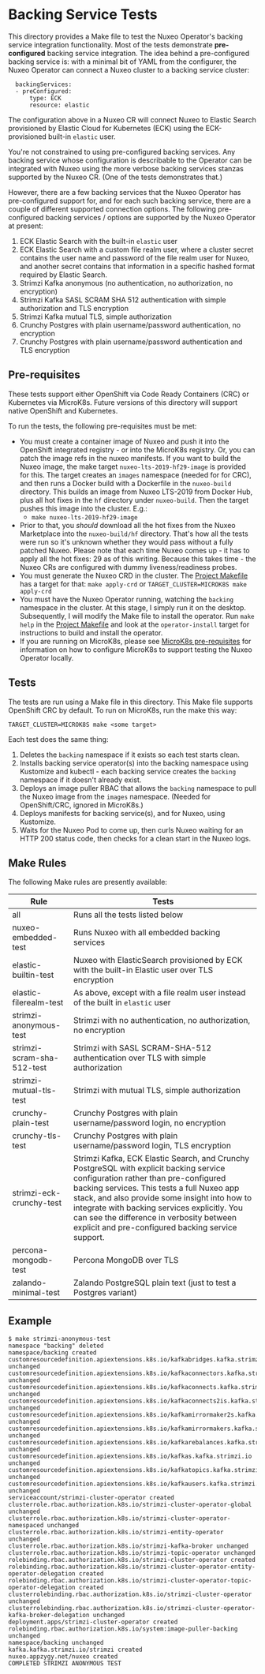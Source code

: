# Backing Service Tests

This directory provides a Make file to test the Nuxeo Operator's backing service integration functionality. Most of the tests demonstrate **pre-configured** backing service integration. The idea behind a pre-configured backing service is: with a minimal bit of YAML from the configurer, the Nuxeo Operator can connect a Nuxeo cluster to a backing service cluster:

```shell
  backingServices:
  - preConfigured:
      type: ECK
      resource: elastic
```

The configuration above in a Nuxeo CR will connect Nuxeo to Elastic Search provisioned by Elastic Cloud for Kubernetes (ECK) using the ECK-provisioned built-in `elastic` user.

You're not constrained to using pre-configured backing services. Any backing service whose configuration is describable to the Operator can be integrated with Nuxeo using the more verbose backing services stanzas supported by the Nuxeo CR. (One of the tests demonstrates that.)

However, there are a few backing services that the Nuxeo Operator has pre-configured support for, and for each such backing service, there are a couple of different supported connection options. The following pre-configured backing services / options are supported by the Nuxeo Operator at present:

1. ECK Elastic Search with the built-in `elastic` user
2. ECK Elastic Search with a custom file realm user, where a cluster secret contains the user name and password of the file realm user for Nuxeo, and another secret contains that information in a specific hashed format required by Elastic Search.
3. Strimzi Kafka anonymous (no authentication, no authorization, no encryption)
4. Strimzi Kafka SASL SCRAM SHA 512 authentication with simple authorization and TLS encryption
5. Strimzi Kafka mutual TLS, simple authorization
6. Crunchy Postgres with plain username/password authentication, no encryption
6. Crunchy Postgres with plain username/password authentication and TLS encryption

## Pre-requisites

These tests support either OpenShift via Code Ready Containers (CRC) or Kubernetes via MicroK8s. Future versions of this directory will support native OpenShift and Kubernetes.

To run the tests, the following pre-requisites must be met:

- You must create a container image of Nuxeo and push it into the OpenShift integrated registry - or into the MicroK8s registry. Or, you can patch the image refs in the nuxeo manifests. If you want to build the Nuxeo image, the make target `nuxeo-lts-2019-hf29-image` is provided for this. The target creates an `images` namespace (needed for for CRC), and then runs a Docker build with a Dockerfile in the `nuxeo-build` directory. This builds an image from Nuxeo LTS-2019 from Docker Hub, plus all hot fixes in the `hf` directory under `nuxeo-build`. Then the target pushes this image into the cluster. E.g.:
  - `make nuxeo-lts-2019-hf29-image`
- Prior to that, you *should* download all the hot fixes from the Nuxeo Marketplace into the `nuxeo-build/hf` directory. That's how all the tests were run so it's unknown whether they would pass without a fully patched Nuxeo. Please note that each time Nuxeo comes up - it has to apply all the hot fixes: 29 as of this writing. Because this takes time - the Nuxeo CRs are configured with dummy liveness/readiness probes.
- You must generate the Nuxeo CRD in the cluster. The [Project Makefile](/Makefile) has a target for that: `make apply-crd` or `TARGET_CLUSTER=MICROK8S make apply-crd`
- You must have the Nuxeo Operator running, watching the `backing` namespace in the cluster. At this stage, I simply run it on the desktop. Subsequently, I will modify the Make file to install the operator. Run `make help` in the [Project Makefile](/Makefile) and look at the `operator-install` target for instructions to build and install the operator.
- If you are running on MicroK8s, please see [MicroK8s pre-requisites](docs/microk8s.md) for information on how to configure MicroK8s to support testing the Nuxeo Operator locally.

## Tests

The tests are run using a Make file in this directory. This Make file supports OpenShift CRC by default. To run on MicroK8s, run the make this way:

```shell
TARGET_CLUSTER=MICROK8S make <some target>
```

Each test does the same thing:

1. Deletes the `backing` namespace if it exists so each test starts clean.
2. Installs backing service operator(s) into the backing namespace using Kustomize and kubectl - each backing service creates the `backing` namespace if it doesn't already exist.
3. Deploys an image puller RBAC that allows the `backing` namespace to pull the Nuxeo image from the `images` namespace. (Needed for OpenShift/CRC, ignored in MicroK8s.)
4. Deploys manifests for backing service(s), and for Nuxeo, using Kustomize.
5. Waits for the Nuxeo Pod to come up, then curls Nuxeo waiting for an HTTP 200 status code, then checks for a clean start in the Nuxeo logs.

## Make Rules

The following Make rules are presently available:

| Rule                       | Tests                                                        |
| -------------------------- | ------------------------------------------------------------ |
| all                        | Runs all the tests listed below                              |
| nuxeo-embedded-test        | Runs Nuxeo with all embedded backing services                |
| elastic-builtin-test       | Nuxeo with ElasticSearch provisioned by ECK with the built-in Elastic user over TLS encryption |
| elastic-filerealm-test     | As above, except with a file realm user instead of the built in `elastic` user |
| strimzi-anonymous-test     | Strimzi with no authentication, no authorization, no encryption |
| strimzi-scram-sha-512-test | Strimzi with SASL SCRAM-SHA-512 authentication over TLS with simple authorization |
| strimzi-mutual-tls-test    | Strimzi with mutual TLS, simple authorization                |
| crunchy-plain-test         | Crunchy Postgres with plain username/password login, no encryption |
| crunchy-tls-test           | Crunchy Postgres with plain username/password login, TLS encryption |
| strimzi-eck-crunchy-test   | Strimzi Kafka, ECK Elastic Search, and Crunchy PostgreSQL with explicit backing service configuration rather than pre-configured backing services. This tests a full Nuxeo app stack, and also provide some insight into how to integrate with backing services explicitly. You can see the difference in verbosity between explicit and pre-configured backing service support. |
| percona-mongodb-test       | Percona MongoDB over TLS                                     |
| zalando-minimal-test       | Zalando PostgreSQL plain text (just to test a Postgres variant) |

## Example

```shell
$ make strimzi-anonymous-test
namespace "backing" deleted
namespace/backing created
customresourcedefinition.apiextensions.k8s.io/kafkabridges.kafka.strimzi.io unchanged
customresourcedefinition.apiextensions.k8s.io/kafkaconnectors.kafka.strimzi.io unchanged
customresourcedefinition.apiextensions.k8s.io/kafkaconnects.kafka.strimzi.io unchanged
customresourcedefinition.apiextensions.k8s.io/kafkaconnects2is.kafka.strimzi.io unchanged
customresourcedefinition.apiextensions.k8s.io/kafkamirrormaker2s.kafka.strimzi.io unchanged
customresourcedefinition.apiextensions.k8s.io/kafkamirrormakers.kafka.strimzi.io unchanged
customresourcedefinition.apiextensions.k8s.io/kafkarebalances.kafka.strimzi.io unchanged
customresourcedefinition.apiextensions.k8s.io/kafkas.kafka.strimzi.io unchanged
customresourcedefinition.apiextensions.k8s.io/kafkatopics.kafka.strimzi.io unchanged
customresourcedefinition.apiextensions.k8s.io/kafkausers.kafka.strimzi.io unchanged
serviceaccount/strimzi-cluster-operator created
clusterrole.rbac.authorization.k8s.io/strimzi-cluster-operator-global unchanged
clusterrole.rbac.authorization.k8s.io/strimzi-cluster-operator-namespaced unchanged
clusterrole.rbac.authorization.k8s.io/strimzi-entity-operator unchanged
clusterrole.rbac.authorization.k8s.io/strimzi-kafka-broker unchanged
clusterrole.rbac.authorization.k8s.io/strimzi-topic-operator unchanged
rolebinding.rbac.authorization.k8s.io/strimzi-cluster-operator created
rolebinding.rbac.authorization.k8s.io/strimzi-cluster-operator-entity-operator-delegation created
rolebinding.rbac.authorization.k8s.io/strimzi-cluster-operator-topic-operator-delegation created
clusterrolebinding.rbac.authorization.k8s.io/strimzi-cluster-operator unchanged
clusterrolebinding.rbac.authorization.k8s.io/strimzi-cluster-operator-kafka-broker-delegation unchanged
deployment.apps/strimzi-cluster-operator created
rolebinding.rbac.authorization.k8s.io/system:image-puller-backing unchanged
namespace/backing unchanged
kafka.kafka.strimzi.io/strimzi created
nuxeo.appzygy.net/nuxeo created
COMPLETED STRIMZI ANONYMOUS TEST
```

